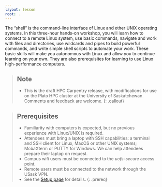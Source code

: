 ```yaml
---
layout: lesson
root: .
---
```


The “shell” is the command-line interface of Linux and other UNIX operating
systems. In this three-hour hands-on workshop, you will learn how to connect to
a remote Linux system, use basic commands, navigate and work with files and
directories, use wildcards and pipes to build powerful commands, and write
simple shell scripts to automate your work. These basic skills will make you
autonomous with Linux and allow you to continue learning on your own. They are
also prerequisites for learning to use Linux high-performance computers.

> ## Note
>
> - This is the draft HPC Carpentry release, with modifications for use on the
>   Plato HPC cluster at the University of Saskatchewan. Comments and feedback
>   are welcome.
{: .callout}

> ## Prerequisites
> - Familiarity with computers is expected, but no previous experience with
>   Linux/UNIX is required.
> - Attendees must bring a laptop with SSH capabilities: a terminal and SSH
>   client for Linux, MacOS or other UNIX systems; MobaXterm or PUTTY for
>   Windows. We can help attendees prepare their laptop on request.
> - Campus wifi users must be connected to the *uofs-secure* access point.
> - Remote users must be connected to the network through the USask VPN.
> - See the [Setup page](setup.md) for details.
{: .prereq}
